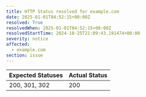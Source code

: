 ```yaml
---
title: HTTP Status resolved for example.com
date: 2025-01-01T04:52:15+00:00Z
resolved: True
resolvedWhen: 2025-01-01T04:52:15+00:00Z
resolvedStartTime: 2024-10-25T21:09:43.191474+00:00
severity: notice
affected:
  - example.com
section: issue
---
```


| Expected Statuses | Actual Status  |
|-------------------|----------------|
| 200, 301, 302 | 200 |
